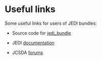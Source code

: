 # Useful links

Some useful links for users of JEDI bundles:

- Source code for [jedi_bundle](https://github.com/GEOS-ESM/jedi_bundle/)

- JEDI [documentation](https://jointcenterforsatellitedataassimilation-jedi-docs.readthedocs-hosted.com/en/latest/)

- JCSDA [forums](https://forums.jcsda.org/)
